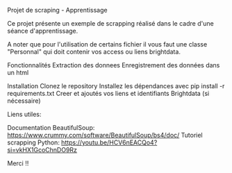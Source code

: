 Projet de scraping - Apprentissage

Ce projet présente un exemple de scrapping réalisé dans le cadre d'une séance d'apprentissage.

A noter que pour l'utilisation de certains fichier il vous faut une classe "Personnal" qui doit contenir vos access ou liens brightdata.

Fonctionnalités
Extraction des donnees
Enregistrement des données dans un html

Installation
Clonez le repository
Installez les dépendances avec pip install -r requirements.txt
Creer et ajoutés vos liens et identifiants Brightdata (si nécessaire)

Liens utiles:

Documentation BeautifulSoup: https://www.crummy.com/software/BeautifulSoup/bs4/doc/
Tutoriel scrapping Python: https://youtu.be/HCV6nEACQo4?si=vkHX1GcoChnDO9Rz 

Merci !!
